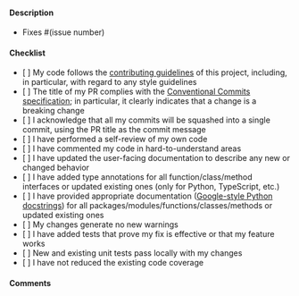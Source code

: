 #### Description

<!-- Please include a summary of the change and the relevant issue(s) it
resolves, if any (otherwise delete that line), e.g., `Fixes #123`. If the PR
addresses more than one issue, please add multiple lines, each starting with
'Fixes #'. Please stick to that syntax precisely, including whitespaces,
otherwise the issue(s) may not be linked to the PR.

In the summary, list any dependencies that are required for this change.
Please use bullet points for the description. Please also briefly describe
the relevant motivation and context briefly. For very trivial changes that are
duly explained by the PR title, a description can be omitted. -->

- Fixes #(issue number)

#### Checklist

<!-- Please go through the following checklist to ensure that your change is
ready for review. Please do not forget to double check the list after you have
modified your PR, e.g., if you have added commits to address reviewer
comments or to fix failing automated checks. **Please check items also if they
do not apply to your change**, e.g., if your change does not require an update
of the user-facing documentation, still check the box.

Generally, **PRs are only reviewed when all boxes are ticked off and all
automated checks pass** (use the comment section below if you believe that
your PR is ready to be merged even though not all boxes were ticked off). -->

- \[ \] My code follows the [contributing guidelines][contributing-guidelines]
  of this project, including, in particular, with regard to any style guidelines
- \[ \] The title of my PR complies with the
  [Conventional Commits specification][conv-commits]; in particular, it clearly
  indicates that a change is a breaking change
- \[ \] I acknowledge that all my commits will be squashed into a single commit,
  using the PR title as the commit message
- \[ \] I have performed a self-review of my own code
- \[ \] I have commented my code in hard-to-understand areas
- \[ \] I have updated the user-facing documentation to describe any new or
  changed behavior
- \[ \] I have added type annotations for all function/class/method interfaces
  or updated existing ones (only for Python, TypeScript, etc.)
- \[ \] I have provided appropriate documentation
  ([Google-style Python docstrings][py-doc-google]) for all
  packages/modules/functions/classes/methods or updated existing ones
- \[ \] My changes generate no new warnings
- \[ \] I have added tests that prove my fix is effective or that my feature
  works
- \[ \] New and existing unit tests pass locally with my changes
- \[ \] I have not reduced the existing code coverage

#### Comments

<!-- If there are unchecked boxes in the list above, but you would still like
your PR to be reviewed or considered for merging, please describe here why
boxes were not checked. For example, if you are positive that your commits
should _not_ be squashed when merging, please explain why you think the PR
warrants or requires multiple commits to be added to the history (but note that
in that case, it is a prerequisite that all commits follow the Conventional
Commits specification). -->

[contributing-guidelines]: https://elixir-cloud-aai.github.io/guides/guide-contributor/workflow/
[conv-commits]: https://www.conventionalcommits.org/en
[py-doc-google]: https://google.github.io/styleguide/pyguide.html
